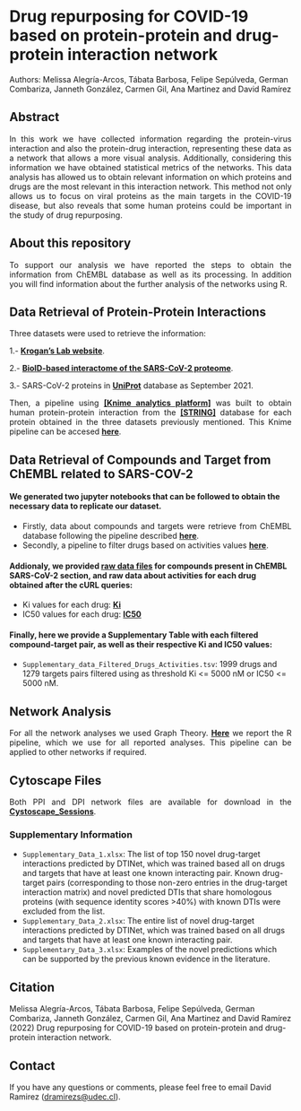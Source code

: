 # Drug repurposing for COVID-19 based on protein-protein and drug-protein interaction network

Authors: Melissa Alegría-Arcos, Tábata Barbosa, Felipe Sepúlveda, German Combariza, Janneth González, Carmen Gil, Ana Martinez and David Ramírez

## Abstract
<div align="justify">In this work we have collected information regarding the protein-virus interaction and also the protein-drug interaction, representing these data as a network that allows a more visual analysis. Additionally, considering this information we have obtained statistical metrics of the networks. This data analysis has allowed us to obtain relevant information on which proteins and drugs are the most relevant in this interaction network. This method not only allows us to focus on viral proteins as the main targets in the COVID-19 disease, but also reveals that some human proteins could be important in the study of drug repurposing.</div>
 

## About this repository
<div align="justify">To support our analysis we have reported the steps to obtain the information from ChEMBL database as well as its processing. In addition you will find information about the further analysis of the networks using R.</div>
 
 
 ## Data Retrieval of Protein-Protein Interactions

Three datasets were used to retrieve the information:
   
1.- <a href= "https://ppi.zoiclabs.io/#/" target="_blank"><b>Krogan’s Lab website</b></a>.
    
2.- <a href= "https://covid19interactome.org/" target="_blank"><b>BioID-based interactome of the SARS-CoV-2 proteome</b></a>.
    
3.-  SARS-CoV-2 proteins in <a href= "https://covid-19.uniprot.org" target="_blank"><b>UniProt</b></a> database as September 2021.
    
    
<div align="justify">Then, a pipeline using <a href= "https://www.knime.com" target="_blank"><b>[Knime analytics platform]</b></a> was built to obtain human protein-protein interaction from the <a href= "https://string-db.org/" target="_blank"><b>[STRING]</b></a> database for each protein obtained in the three datasets previously mentioned. This Knime pipeline can be accesed <a href="https://github.com/ramirezlab/COVID-protein-drug-network/tree/main/Knime_Workflow" target="_blank"><b>here</b></a>.</div>
 
 ## Data Retrieval of Compounds and Target from ChEMBL related to SARS-COV-2
 
 #### We generated two jupyter notebooks that can be followed to obtain the necessary data to replicate our dataset.

 + <div align="justify"> Firstly, data about compounds and targets were retrieve from ChEMBL database following the pipeline described <a href="https://github.com/ramirezlab/COVID-protein-drug-network/blob/main/ChEMBL_dataset/ChEMBL_compounds_targets.ipynb" target="_blank"><b>here</b></a>.</div>
 + <div align="justify"> Secondly, a pipeline to filter drugs based on activities values <a href="https://github.com/ramirezlab/COVID-protein-drug-network/blob/main/ChEMBL_dataset/Filtering_drugs.ipynb" target="_blank"><b>here</b></a>.</div>
 
 #### <div> Addionaly, we provided <a href="https://github.com/ramirezlab/COVID-protein-drug-network/blob/main/ChEMBL_dataset/chembl_covid_raw.csv" target="_blank"><b>raw data files</b></a> for compounds present in ChEMBL SARS-CoV-2 section, and raw data about activities for each drug obtained after the cURL queries: </div>
 
  + <div> Ki values for each drug: <a href="https://github.com/ramirezlab/COVID-protein-drug-network/blob/main/ChEMBL_dataset/data_Ki.csv" target="_blank"><b>Ki</b></a> </div>
  + <div> IC50 values for each drug: <a href="https://github.com/ramirezlab/COVID-protein-drug-network/blob/main/ChEMBL_dataset/data_IC50.csv" target="_blank"><b>IC50</b></a> </div>
  
 #### Finally, here we provide a Supplementary Table with each filtered compound-target pair, as well as their respective Ki and IC50 values: 
 
 - `Supplementary_data_Filtered_Drugs_Activities.tsv`: 1999 drugs and 1279 targets pairs filtered using as threshold Ki <= 5000 nM or IC50 <= 5000 nM.
 
 
 
## Network Analysis
 
<div align="justify">For all the network analyses we used Graph Theory.
<a href="https://github.com/ramirezlab/COVID-protein-drug-network/tree/main/R-NetworkAnalysis" target="_blank"><b>Here</b></a> we report the R pipeline, which we use for all reported analyses.  This pipeline can be applied to other networks if required.</div>

## Cytoscape Files
 
<div align="justify">Both PPI and DPI network files are available for download in the <a href="https://github.com/ramirezlab/COVID-protein-drug-network/tree/main/Cytoscape_Sessions" target="_blank"><b>Cystoscape_Sessions</b></a>.</div>
 
### Supplementary Information

- `Supplementary_Data_1.xlsx`:  The list of top 150 novel drug-target interactions predicted by DTINet, which was trained based all on drugs and targets that have at least one known interacting pair. Known drug-target pairs (corresponding to those non-zero entries in the drug-target interaction matrix) and novel predicted DTIs that share homologous proteins (with sequence identity scores >40%) with known DTIs were excluded from the list.
- `Supplementary_Data_2.xlsx`:  The entire list of novel drug-target interactions predicted by DTINet, which was trained based on all drugs and targets that have at least one known interacting pair.
- `Supplementary_Data_3.xlsx`:  Examples of the novel predictions which can be supported by the previous known evidence in the literature.

 
 ## Citation
 

Melissa Alegría-Arcos, Tábata Barbosa, Felipe Sepúlveda, German Combariza, Janneth González, Carmen Gil, Ana Martinez and David Ramírez
(2022) Drug repurposing for COVID-19 based on protein-protein and drug-protein interaction network.
     

## Contact

If you have any questions or comments, please feel free to email David Ramirez (dramirezs@udec.cl).
